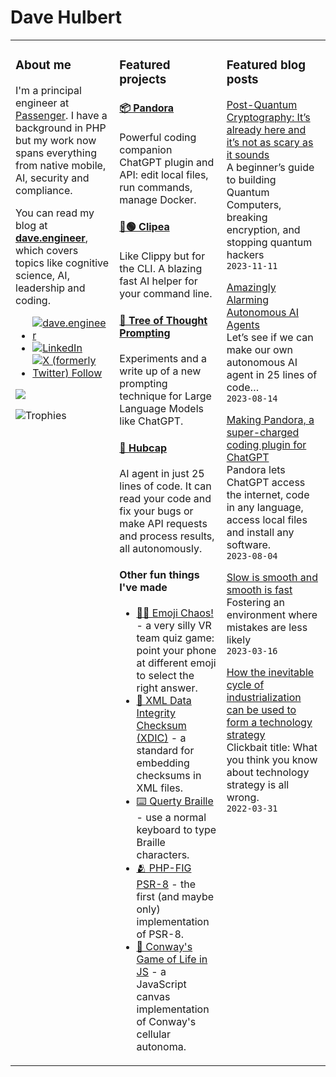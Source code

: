 # Dave Hulbert

<table><tr><td valign="top" width="33%">

### About me

I'm a principal engineer at [Passenger](https://passenger.tech/). I have a background in PHP but my work now spans everything from native mobile, AI, security and compliance.

You can read my blog at **[dave.engineer](https://dave.engineer/)**, which covers topics like cognitive science, AI, leadership and coding.

- [![dave.engineer](https://img.shields.io/badge/dave-engineer-blue)](https://dave.engineer/)
- [![LinkedIn](https://img.shields.io/badge/LinkedIn-Dave_Hulbert-blue)](https://www.linkedin.com/in/dave1010/)
- [![X (formerly Twitter) Follow](https://img.shields.io/twitter/follow/dave1010)](https://x.com/dave1010)

<picture>
  <source
    srcset="https://github-readme-stats.vercel.app/api?username=dave1010&show_icons=true&theme=dark"
    media="(prefers-color-scheme: dark)"
  />
  <source
    srcset="https://github-readme-stats.vercel.app/api?username=dave1010&show_icons=true"
    media="(prefers-color-scheme: light), (prefers-color-scheme: no-preference)"
  />
  <img src="https://github-readme-stats.vercel.app/api?username=dave1010&show_icons=true" />
</picture>

![Trophies](https://github-profile-trophy.vercel.app/?username=dave1010&&no-bg=true&&rank=SSS,SS,S,AAA,AA,A&margin-w=55&margin-h=5&column=2)

</td><td valign="top" width="34%">

### Featured projects

#### [📦 Pandora](https://github.com/dave1010/pandora)

Powerful coding companion ChatGPT plugin and API: edit local files, run commands, manage Docker.

#### [📎🟢 Clipea](https://github.com/dave1010/clipea)

Like Clippy but for the CLI. A blazing fast AI helper for your command line.

#### [🌳 Tree of Thought Prompting](https://github.com/dave1010/tree-of-thought-prompting)

Experiments and a write up of a new prompting technique for Large Language Models like ChatGPT.

#### [🤖 Hubcap](https://github.com/dave1010/hubcap)

AI agent in just 25 lines of code. It can read your code and fix your bugs or make API requests and process results, all autonomously.

#### Other fun things I've made

- [😵‍💫 Emoji Chaos!](https://github.com/dave1010/emoji-chaos) - a very silly VR team quiz game: point your phone at different emoji to select the right answer.
- [🔏 XML Data Integrity Checksum (XDIC)](https://github.com/dave1010/XML-Data-Integrity-Checksum) - a standard for embedding checksums in XML files.
- [⌨️ Querty Braille](https://github.com/dave1010/qwerty-braille) - use a normal keyboard to type Braille characters.
- [🫂 PHP-FIG PSR-8](https://github.com/dave1010/php-fig-psr-8) - the first (and maybe only) implementation of PSR-8.
- [🧬 Conway's Game of Life in JS](https://github.com/dave1010/conway-canvas) - a JavaScript canvas implementation of Conway's cellular autonoma.

</td><td valign="top" width="33%">

### Featured blog posts

[Post-Quantum Cryptography: It’s already here and it’s not as scary as it sounds](https://medium.com/@dave1010/post-quantum-cryptography-its-already-here-and-it-s-not-as-scary-as-it-sounds-cb8ea70e8f1c)<br>
A beginner’s guide to building Quantum Computers, breaking encryption, and stopping quantum hackers<br>
`2023-11-11`

[Amazingly Alarming Autonomous AI Agents](https://medium.com/@dave1010/amazingly-alarming-autonomous-ai-agents-62f8a785e4d8)<br>
Let’s see if we can make our own autonomous AI agent in 25 lines of code…<br>
`2023-08-14`

[Making Pandora, a super-charged coding plugin for ChatGPT](https://medium.com/@dave1010/making-pandora-a-super-charged-coding-plugin-for-chatgpt-670bbb60469d)<br>
Pandora lets ChatGPT access the internet, code in any language, access local files and install any software.<br>
`2023-08-04`

[Slow is smooth and smooth is fast](https://medium.com/@dave1010/slow-is-smooth-and-smooth-is-fast-162f45eb5b1b)<br>
Fostering an environment where mistakes are less likely<br>
`2023-03-16`

[How the inevitable cycle of industrialization can be used to form a technology strategy](https://medium.com/@dave1010/how-the-inevitable-cycle-of-industrialization-can-be-used-to-form-a-technology-strategy-9b516aebd533)<br>
Clickbait title: What you think you know about technology strategy is all wrong.<br>
`2022-03-31`

</td></tr></table>
